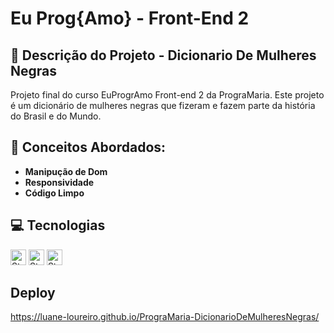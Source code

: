 # Eu Prog{Amo} - Front-End 2

## 📑 Descrição do Projeto - Dicionario De Mulheres Negras
Projeto final do curso EuProgrAmo Front-end 2 da PrograMaria.
Este projeto é um dicionário de mulheres negras que fizeram e fazem parte da história do Brasil e do Mundo.

## 🧮 Conceitos Abordados:
- **Manipução de Dom**
- **Responsividade**
- **Código Limpo**

## 💻 Tecnologias 
<img height="25px" alt="Static Badge" src="https://img.shields.io/badge/HTML-E34F26?logo=html5&logoColor=ffffff&labelColor=E34F26&color=E34F26&text_size=15&style=for-the-badge"> <img height="25px" alt="Static Badge" src="https://img.shields.io/badge/CSS 3-1572B6?logo=css3&logoColor=ffffff&labelColor=1572B6&color=1572B6&text_size=15&style=for-the-badge"> <img height="25" alt="Static Badge" src="https://img.shields.io/badge/JavaScript-F7DF1E?logo=javascript&logoColor=ffffff&labelColor=F7DF1E&color=F7DF1E&text_size=15&style=for-the-badge">

## Deploy
https://luane-loureiro.github.io/PrograMaria-DicionarioDeMulheresNegras/
